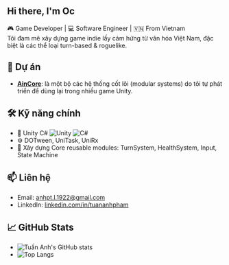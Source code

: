 
## **Hi there, I'm Oc**

🎮 Game Developer | 💻 Software Engineer | 🇻🇳 From Vietnam  
Tôi đam mê xây dựng game indie lấy cảm hứng từ văn hóa Việt Nam, đặc biệt là các thể loại turn-based & roguelike.

## 🚀 Dự án
- [**AinCore**](https://github.com/ocainsakai/Ain): là một bộ các hệ thống cốt lõi (modular systems) do tôi tự phát triển để dùng lại trong nhiều game Unity.
  
## 🛠️ Kỹ năng chính
- 🧩 Unity C# ![Unity](https://img.shields.io/badge/Unity-blue?logo=unity) ![C#](https://img.shields.io/badge/C%23-8.0-blueviolet?logo=csharp)
- ⚙️ DOTween, UniTask, UniRx
- 🧪 Xây dựng Core reusable modules: TurnSystem, HealthSystem, Input, State Machine

## 📫 Liên hệ

- Email: anhpt.l.1922@gmail.com  
- LinkedIn: [linkedin.com/in/tuananhpham](https://www.linkedin.com/in/anh-ph%E1%BA%A1m-395113211/)
  
## 📈 GitHub Stats

+ ![Tuấn Anh's GitHub stats](https://github-readme-stats.vercel.app/api?username=ocainsakai&show_icons=true&theme=tokyonight)
+ ![Top Langs](https://github-readme-stats.vercel.app/api/top-langs/?username=ocainsakai&layout=compact&theme=tokyonight)

<!--
**ocainsakai/ocainsakai** is a ✨ _special_ ✨ repository because its `README.md` (this file) appears on your GitHub profile.

Here are some ideas to get you started:

- 🔭 I’m currently working on ...
- 🌱 I’m currently learning ...
- 👯 I’m looking to collaborate on ...
- 🤔 I’m looking for help with ...
- 💬 Ask me about ...
- 📫 How to reach me: ...
- 😄 Pronouns: ...
- ⚡ Fun fact: ...
-->
